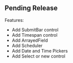 ## Pending Release

Features:

  - Add SubmitBar control
  - Add Timespan control
  - Add ArrayedField
  - Add Scheduler
  - Add Date and Time Pickers
  - Add Select or new control
